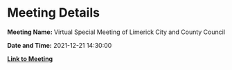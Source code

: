 # Meeting Details

**Meeting Name:** Virtual Special Meeting of Limerick City and County Council

**Date and Time:** 2021-12-21 14:30:00

**[Link to Meeting](https://www.limerick.ie/council/whats-on/special-meeting-limerick-city-and-county-council-46)**
